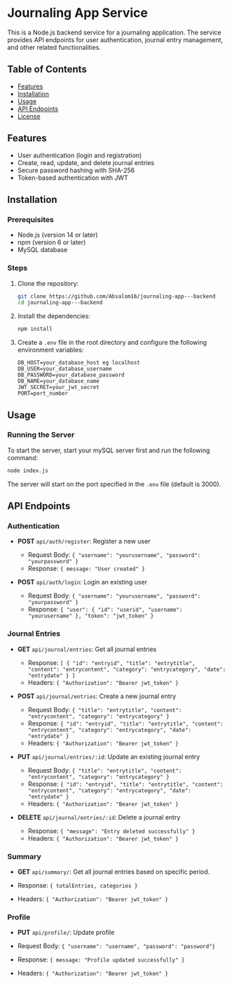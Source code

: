 # Journaling App Service

This is a Node.js backend service for a journaling application. The service provides API endpoints for user authentication, journal entry management, and other related functionalities.

## Table of Contents

- [Features](#features)
- [Installation](#installation)
- [Usage](#usage)
- [API Endpoints](#api-endpoints)
- [License](#license)

## Features

- User authentication (login and registration)
- Create, read, update, and delete journal entries
- Secure password hashing with SHA-256
- Token-based authentication with JWT

## Installation

### Prerequisites

- Node.js (version 14 or later)
- npm (version 6 or later)
- MySQL database

### Steps

1. Clone the repository:

   ```bash
   git clone https://github.com/Absalom16/journaling-app---backend
   cd journaling-app---backend
   ```

2. Install the dependencies:

   ```bash
   npm install
   ```

3. Create a `.env` file in the root directory and configure the following environment variables:

   ```plaintext
   DB_HOST=your_database_host eg localhost
   DB_USER=your_database_username
   DB_PASSWORD=your_database_password
   DB_NAME=your_database_name
   JWT_SECRET=your_jwt_secret
   PORT=port_number
   ```

## Usage

### Running the Server

To start the server, start your mySQL server first and run the following command:

```bash
node index.js
```

The server will start on the port specified in the `.env` file (default is 3000).

## API Endpoints

### Authentication

- **POST** `api/auth/register`: Register a new user

  - Request Body: `{ "username": "yourusername", "password": "yourpassword" }`
  - Response: `{ message: "User created" }`

- **POST** `api/auth/login`: Login an existing user
  - Request Body: `{ "username": "yourusername", "password": "yourpassword" }`
  - Response: `{ "user": { "id": "userid", "username": "yourusername" }, "token": "jwt_token" }`

### Journal Entries

- **GET** `api/journal/entries`: Get all journal entries

  - Response: `[ { "id": "entryid", "title": "entrytitle", "content": "entrycontent", "category": "entrycategory", "date": "entrydate" } ]`
  - Headers: `{ "Authorization": "Bearer jwt_token" }`

- **POST** `api/journal/entries`: Create a new journal entry

  - Request Body: `{ "title": "entrytitle", "content": "entrycontent", "category": "entrycategory" }`
  - Response: `{ "id": "entryid", "title": "entrytitle", "content": "entrycontent", "category": "entrycategory", "date": "entrydate" }`
  - Headers: `{ "Authorization": "Bearer jwt_token" }`

- **PUT** `api/journal/entries/:id`: Update an existing journal entry

  - Request Body: `{ "title": "entrytitle", "content": "entrycontent", "category": "entrycategory" }`
  - Response: `{ "id": "entryid", "title": "entrytitle", "content": "entrycontent", "category": "entrycategory", "date": "entrydate" }`
  - Headers: `{ "Authorization": "Bearer jwt_token" }`

- **DELETE** `api/journal/entries/:id`: Delete a journal entry
  - Response: `{ "message": "Entry deleted successfully" }`
  - Headers: `{ "Authorization": "Bearer jwt_token" }`

### Summary

- **GET** `api/summary/`: Get all journal entries based on specific period.

- Response: `{ totalEntries, categories }`
- Headers: `{ "Authorization": "Bearer jwt_token" }`

### Profile

- **PUT** `api/profile/`: Update profile

- Request Body: `{ "username": "username", "password": "password"}`
- Response: `{ message: "Profile updated successfully" }`
- Headers: `{ "Authorization": "Bearer jwt_token" }`
